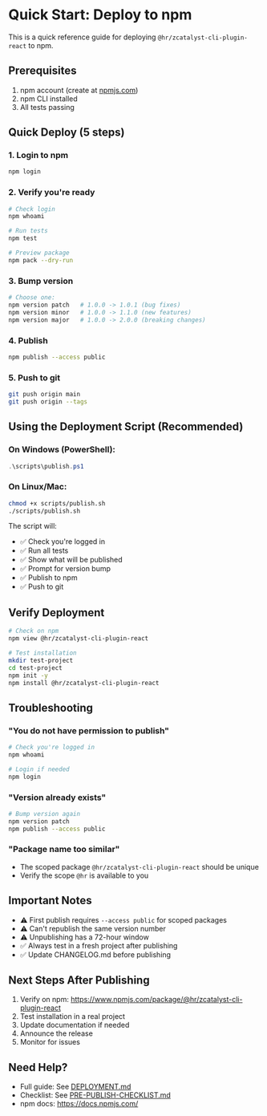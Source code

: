 # Quick Start: Deploy to npm

This is a quick reference guide for deploying `@hr/zcatalyst-cli-plugin-react` to npm.

## Prerequisites

1. npm account (create at [npmjs.com](https://www.npmjs.com/signup))
2. npm CLI installed
3. All tests passing

## Quick Deploy (5 steps)

### 1. Login to npm
```bash
npm login
```

### 2. Verify you're ready
```bash
# Check login
npm whoami

# Run tests
npm test

# Preview package
npm pack --dry-run
```

### 3. Bump version
```bash
# Choose one:
npm version patch   # 1.0.0 -> 1.0.1 (bug fixes)
npm version minor   # 1.0.0 -> 1.1.0 (new features)
npm version major   # 1.0.0 -> 2.0.0 (breaking changes)
```

### 4. Publish
```bash
npm publish --access public
```

### 5. Push to git
```bash
git push origin main
git push origin --tags
```

## Using the Deployment Script (Recommended)

### On Windows (PowerShell):
```powershell
.\scripts\publish.ps1
```

### On Linux/Mac:
```bash
chmod +x scripts/publish.sh
./scripts/publish.sh
```

The script will:
- ✅ Check you're logged in
- ✅ Run all tests
- ✅ Show what will be published
- ✅ Prompt for version bump
- ✅ Publish to npm
- ✅ Push to git

## Verify Deployment

```bash
# Check on npm
npm view @hr/zcatalyst-cli-plugin-react

# Test installation
mkdir test-project
cd test-project
npm init -y
npm install @hr/zcatalyst-cli-plugin-react
```

## Troubleshooting

### "You do not have permission to publish"
```bash
# Check you're logged in
npm whoami

# Login if needed
npm login
```

### "Version already exists"
```bash
# Bump version again
npm version patch
npm publish --access public
```

### "Package name too similar"
- The scoped package `@hr/zcatalyst-cli-plugin-react` should be unique
- Verify the scope `@hr` is available to you

## Important Notes

- ⚠️ First publish requires `--access public` for scoped packages
- ⚠️ Can't republish the same version number
- ⚠️ Unpublishing has a 72-hour window
- ✅ Always test in a fresh project after publishing
- ✅ Update CHANGELOG.md before publishing

## Next Steps After Publishing

1. Verify on npm: https://www.npmjs.com/package/@hr/zcatalyst-cli-plugin-react
2. Test installation in a real project
3. Update documentation if needed
4. Announce the release
5. Monitor for issues

## Need Help?

- Full guide: See [DEPLOYMENT.md](DEPLOYMENT.md)
- Checklist: See [PRE-PUBLISH-CHECKLIST.md](PRE-PUBLISH-CHECKLIST.md)
- npm docs: https://docs.npmjs.com/
